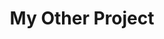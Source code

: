 ---
title: My Other Project
description: Dolore deserunt commodo anim aliqua proident irure consequat eiusmod commodo quis. Fugiat ad nulla enim dolore fugiat nostrud quis. Ex fugiat deserunt magna enim deserunt. Velit officia labore ex sunt nisi amet sit excepteur aliquip pariatur minim voluptate mollit do. Dolor officia dolor do culpa nostrud consequat enim proident.
url: https://project.link
githubUrl: user/repo
tags: ['swift', 'jetpack-compose', 'mobile']
---